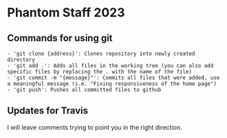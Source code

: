 # Phantom Staff 2023

## Commands for using git

    - 'git clone {address}': Clones repository into newly created   directory
    - 'git add .': Adds all files in the working tree (you can also add specific files by replacing the . with the name of the file)
    - 'git commit -m "{message}"': Commits all files that were added, use a meaningful message (i.e. "Fixing responsiveness of the home page")
    - 'git push': Pushes all committed files to github

## Updates for Travis

I will leave comments trying to point you in the right direction.
